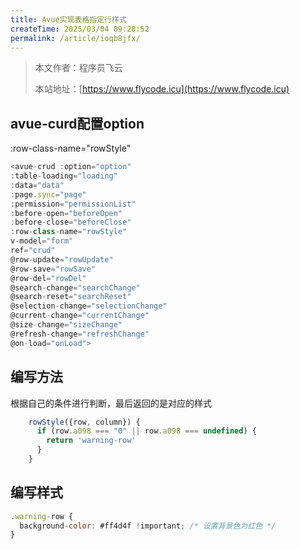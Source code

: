 ```yaml
---
title: Avue实现表格指定行样式
createTime: 2025/03/04 09:28:52
permalink: /article/ioqb8jfx/
---
```

> 本文作者：程序员飞云
>
> 本站地址：[https://www.flycode.icu](https://www.flycode.icu)


## avue-curd配置option
:row-class-name="rowStyle"

```js
<avue-crud :option="option"
:table-loading="loading"
:data="data"
:page.sync="page"
:permission="permissionList"
:before-open="beforeOpen"
:before-close="beforeClose"
:row-class-name="rowStyle"
v-model="form"
ref="crud"
@row-update="rowUpdate"
@row-save="rowSave"
@row-del="rowDel"
@search-change="searchChange"
@search-reset="searchReset"
@selection-change="selectionChange"
@current-change="currentChange"
@size-change="sizeChange"
@refresh-change="refreshChange"
@on-load="onLoad">
```

## 编写方法
根据自己的条件进行判断，最后返回的是对应的样式
```js
    rowStyle({row, column}) {
      if (row.a098 === "0" || row.a098 === undefined) {
        return 'warning-row'
      }
    }
```

## 编写样式
```js
.warning-row {
  background-color: #ff4d4f !important; /* 设置背景色为红色 */
}
```